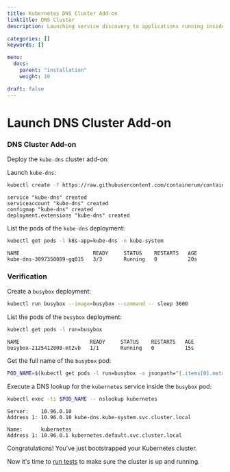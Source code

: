 ```yaml
---
title: Kubernetes DNS Cluster Add-on
linktitle: DNS Cluster
description: Launching service discovery to applications running inside the Kubernetes cluster.

categories: []
keywords: []

menu:
  docs:
    parent: "installation"
    weight: 10

draft: false
---
```


# Launch DNS Cluster Add-on

### DNS Cluster Add-on

Deploy the `kube-dns` cluster add-on:

Launch `kube-dns`:

```bash
kubectl create -f https://raw.githubusercontent.com/containerum/containerum-docs/develop/content/files/kube-dns.yaml
```

```
service "kube-dns" created
serviceaccount "kube-dns" created
configmap "kube-dns" created
deployment.extensions "kube-dns" created
```

List the pods of the `kube-dns` deployment:

```bash
kubectl get pods -l k8s-app=kube-dns -n kube-system
```

```
NAME                        READY     STATUS    RESTARTS   AGE
kube-dns-3097350089-gq015   3/3       Running   0          20s
```

### Verification

Create a `busybox` deployment:

```bash
kubectl run busybox --image=busybox --command -- sleep 3600
```

List the pods of the `busybox` deployment:

```bash
kubectl get pods -l run=busybox
```

```
NAME                       READY     STATUS    RESTARTS   AGE
busybox-2125412808-mt2vb   1/1       Running   0          15s
```

Get the full name of the `busybox` pod:

```bash
POD_NAME=$(kubectl get pods -l run=busybox -o jsonpath="{.items[0].metadata.name}")
```

Execute a DNS lookup for the `kubernetes` service inside the `busybox` pod:

```bash
kubectl exec -ti $POD_NAME -- nslookup kubernetes
```

```
Server:    10.96.0.10
Address 1: 10.96.0.10 kube-dns.kube-system.svc.cluster.local

Name:      kubernetes
Address 1: 10.96.0.1 kubernetes.default.svc.cluster.local
```

Congratulations! You've just bootstrapped your Kubernetes cluster.

Now it's time to [run tests](/kubernetes/installation/10smoketest) to make sure the cluster is up and running.
